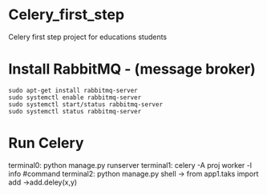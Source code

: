 # Celery_first_step
Celery first step project for educations students


# Install RabbitMQ - (message broker)
	sudo apt-get install rabbitmq-server
	sudo systemctl enable rabbitmq-server
	sudo systemctl start/status rabbitmq-server
	sudo systemctl status rabbitmq-server
	


# Run Celery
terminal0: python manage.py runserver
terminal1: celery -A proj worker -l info #command
terminal2: python manage.py shell -> from app1.taks import add ->add.deley(x,y)
